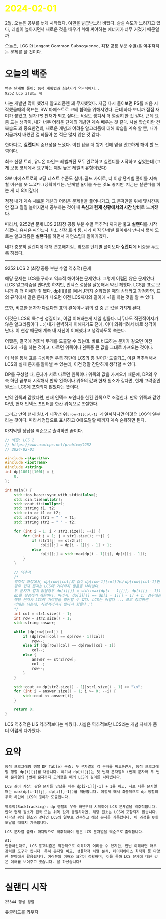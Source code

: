 # <span style="color:yellow">2024-02-01</span>

2월. 오늘은 공부를 늦게 시작했다. 여권을 발급받느라 바빴다.
슬슬 속도가 느려지고 있다, 레벨이 높아지면서 새로운 것을 배우기 위해 써야하는 에너지가 너무 커졌기 때문일까

오늘은, LCS 2(Longest Common Subsequence, 최장 공통 부분 수열)을 역추적하는 문제를 풀 것이다.

# 오늘의 백준
```
백준 단계별 풀이: 동적 계획법과 최단거리 역추적에서..
9252 LCS 2(골드 4)
```

나는 개발만 많이 했었지 알고리즘엔 꽤 무지했었다. 지금 다시 돌아보면 PS를 처음 시작했을때의 목표는, SW 마에스트로 코테 합격을 위해서였다. 근데 하다 보니까 점점 재미가 붙었고, 뭔가 PS 천재가 되고 싶다는 욕심도 생겨서 더 열심히 한 것 같다. 근데 요즘 드는 생각이, 내가 너무 어려운 단계의 개념만 계속 배우는 것 같다. 사실 학습이란 건 복습도 꽤 중요한건데, 새로운 개념과 어려운 알고리즘에 대해 학습을 계속 할 뿐, 내가 지금까지 배웠던 걸 되돌아 본 적은 많지 않은 것 같다.

한마디로, **실랜디**의 중요성을 느꼈다. 이젠 탑을 더 쌓기 전에 밑을 견고하게 해야 할 느낌이다.

최소 신장 트리, 유니온 파인드 레벨까진 모두 완료하고 실랜디를 시작하고 싶었는데 (그게 보통 코테에서 요구하는 제일 높은 레벨의 유형이었다)

SW 마에스트로의 코딩 테스트 수준도 실버~골드 사이로, 더 이상 단계별 풀이를 지속할 이유를 못 느꼈다. (정확하게는, 단계별 풀이를 푸는 것도 좋지만, 지금은 실랜디를 하는 게 더 의미깊다)

점점 내가 계속 새로운 개념과 어려운 문제들을 풀어나가고, 그 문제만을 위해 몇시간동안 잡고 질질 늘어지면서 공부하는 것이 **내 욕심과 현재 상황에서의 시간 낭비**로 느껴졌다.

따라서, 9252번 문제 LCS 2(최장 공통 부분 수열 역추적) 까지만 풀고 **실랜디**를 시작하겠다.
유니온 파인드나 최소 신장 트리 등, 내가 아직 단계별 풀이에서 만나지 못해 모르는 알고리즘은 **실랜디**를 하면서 자연스럽게 알아가겠다.

내가 충분히 실랜디에 대해 견고해지길.. 앞으론 단계별 풀이보다 **실랜디**에 비중을 두도록 하겠다.

- - -


9252 LCS 2 (최장 공통 부분 수열 역추적) 문제

해당 문제는 LCS를 구하고 역추적 해야하는 문제였다. 그렇게 어렵진 않은 문제였다(LCS 알고리즘을 안다면)
하지만, 인덱스 설정을 잘못해서 약간 헤멨다. LCS를 표로 보니까 좀 더 이해가 잘 됐다. dp\[i\]\[j\]를 I에서 J까지 순회했을 때의 상태라고 가정하면, 표의 규칙에서 같은 문자가 나오면 이전 LCS까지의 길이에 +1을 하는 것을 알 수 있다.

또한, 비교한 문자가 다르다면 표의 왼쪽이나 위의 값 중 큰 값을 가지게 된다.

이것은 LCS의 특수한 성질이고, 이걸 이해하는게 제일 힘들다. 너무나도 직관적이지가 않은 알고리즘이다 .. :(
내가 완벽하게 이해하기도 전에, 이미 외워버려서 바로 생각이 난다. 이 현상 때문에 계속 내 자신이 이해했다고 생각하도록 속는다.

어쨌든, 결국에 점화식 두개를 도출할 수 있는데. 바로 비교하는 문자가 같으면 이전 LCS에 +1을 하는 것이고, 다르면 위쪽이나 왼쪽중 큰 값을 그대로 가져오는 것이다.

이 식을 통해 표를 구성하면 우측 하단에 LCS의 총 길이가 도출되고, 이걸 역추적해서 LCS의 실제 문자를 알아낼 수 있는데, 이건 정말 간단하게 생각할 수 있다.

DP를 구성할 때, 문자가 서로 다르면 왼쪽이나 위쪽의 값을 가져오기 때문에, DP의 우측 하단 끝부터 시작해서 만약 왼쪽이나 위쪽의 값과 현재 원소가 같다면, 현재 고려중인 원소는 LCS에 포함되지 않았다는 뜻이다. 

만약 왼쪽과 같았다면, 현재 인덱스 포인터를 한칸 왼쪽으로 조절한다. 만약 위쪽과 같았다면, 현재 인덱스 포인터를 한칸 위쪽으로 조절한다.

그리고 만약 현재 원소가 대각선 위``[row-1][col-1]`` 과 일치하다면 이것은 LCS의 일부라는 것이다.
따라서 정답으로 표시하고 0에 도달할 때까지 계속 순회하면 된다.

마지막엔 정답을 역순으로 출력하면 끝이다.

```cpp
// 백준: LCS 2
// https://www.acmicpc.net/problem/9252
// 2024-02-01

#include <algorithm>
#include <iostream>
#include <string>
int dp[1001][1001] = {
    0,
};

int main() {
    std::ios_base::sync_with_stdio(false);
    std::cin.tie(nullptr);
    std::cout.tie(nullptr);
    std::string t1, t2;
    std::cin >> t1 >> t2;
    std::string str1 = " " + t1;
    std::string str2 = " " + t2;

    for (int i = 1; i < str2.size(); ++i) {
        for (int j = 1; j < str1.size(); ++j) {
            if (str1[j] == str2[i])
                dp[i][j] = dp[i - 1][j - 1] + 1;
            else
                dp[i][j] = std::max(dp[i - 1][j], dp[i][j - 1]);
        }
    }

    // 역추적
    /*
    역추적 과정에서, dp[row][col]의 값이 dp[row-1][col]거나 dp[row][col-1]인
    경우 현재 문자는 LCS에 기여하지 않음을 나타낸다.
    두 문자가 같지 않을경우 dp[i][j] = std::max(dp[i - 1][j], dp[i][j - 1]); 로
    dp를 설정하기 때문이다. 따라서, dp[i][j] == dp[i - 1][j - 1] + 1; 경우에는
    해당 문자가 LCS에 기여함을 확인할 수 있다. LCS는 어렵다 ... 표로 정리하면
    이해는 되는데, 직관적이지가 않아서 힘들다 :(
    */
    int col = str1.size() - 1;
    int row = str2.size() - 1;
    std::string answer;

    while (dp[row][col]) {
        if (dp[row][col] == dp[row - 1][col])
            row--;
        else if (dp[row][col] == dp[row][col - 1])
            col--;
        else {
            answer += str2[row];
            col--;
            row--;
        }
    }

    std::cout << dp[str2.size() - 1][str1.size() - 1] << "\n";
    for (int i = answer.size() - 1; i >= 0; --i) {
        std::cout << answer[i];
    }

    return 0;
}
```


LCS 역추적은 LIS 역추적보다는 쉬웠다.
사실은 역추적보단 LCS라는 개념 자체가 좀 더 어렵게 다가왔다.


# 요약
```
동적 프로그래밍 행렬(DP Table) 구축: 두 문자열의 각 문자를 비교하면서, 동적 프로그래밍 행렬 dp[i][j]를 채웁니다. 여기서 dp[i][j]는 첫 번째 문자열의 i번째 문자와 두 번째 문자열의 j번째 문자까지 고려했을 때의 LCS의 길이를 나타냅니다.

LCS 길이 계산: 같은 문자를 만났을 때는 dp[i-1][j-1] + 1을 하고, 서로 다른 문자일 때는 max(dp[i-1][j], dp[i][j-1])를 적용합니다. 이렇게 해서 최종적으로 dp 행렬의 우측 하단에 LCS의 길이가 도출됩니다.

역추적(Backtracking): dp 행렬의 우측 하단부터 시작하여 LCS 문자열을 역추적합니다. 만약 현재 원소가 왼쪽 또는 위쪽 값과 동일하다면, 해당 원소는 LCS에 포함되지 않습니다. 대각선 위의 원소와 같다면 LCS의 일부로 간주하고 해당 문자를 기록합니다. 이 과정을 0에 도달할 때까지 계속합니다.

LCS 문자열 출력: 마지막으로 역추적하여 얻은 LCS 문자열을 역순으로 출력합니다.

AI:
언급하신대로, LCS 알고리즘은 직관적으로 이해하기 어려울 수 있지만, 한번 이해하면 매우 강력한 도구가 됩니다. 특히 문자열 비교, 생물학적 서열 분석, 데이터베이스 최적화 등 다양한 분야에서 활용됩니다. 여러분의 이해와 요약이 정확하며, 이를 통해 LCS 문제에 대한 깊은 이해를 보여주고 있습니다. 잘 하셨습니다!
```



- - -

# 실랜디 시작
```
25344 행성 정렬
```

유클리드를 외우자
